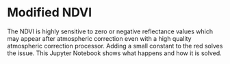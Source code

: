 # Modified NDVI

The NDVI is highly sensitive to zero or negative reflectance values which may appear after atmospheric correction even with a high quality atmospheric correction processor. 
Adding a small constant to the red solves the issue. This Jupyter Notebook shows what happens and how it is solved. 

